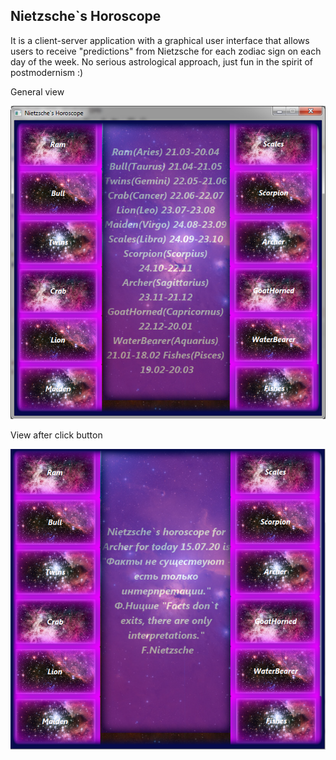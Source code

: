 ## Nietzsche`s Horoscope
It is a client-server application with a graphical user interface that allows users to receive "predictions" from Nietzsche for each zodiac sign on each day of the week. 
No serious astrological approach, just fun in the spirit of postmodernism :)

General view

![General view](https://github.com/MarinaSpasskova/N2/raw/master/N1.png)

View after click button

![View after click button](https://github.com/MarinaSpasskova/N2/raw/master/N2.png)